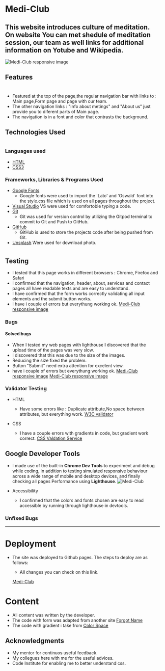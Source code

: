 # Medi-Club
## This website introduces culture of meditation. On website You can met shedule of meditation session, our team as well links for additional information on Yotube and Wikipedia.




![Medi-Club responsive image](screen/scr1.png)


## Features
#

- Featured at the top of the page,the regular navigation bar with links to : Main page,Form page and page with our team. 
- The other navigation links : "Info about metings" and "About us"  just provide you to diferent parts of Main page.
- The navigation is in a font and color that contrasts the background.


## Technologies Used
# 
### Languages used
- [HTML](https://en.wikipedia.org/wiki/HTML5)
- [CSS3](https://en.wikipedia.org/wiki/CSS)

### Frameworks, Libraries & Programs Used
- [Google Fonts](https://developers.google.com/fonts)
  - Google fonts were used to import the 'Lato' and 'Oswald' font into the style.css file which is used on all pages throughout the project.
- [Visual Studio](https://code.visualstudio.com/updates/v1_74) VS were used for comfortoble typing a code.
- [Git](https://git-scm.com/)
  - Git was used for version control by utilizing the Gitpod terminal to commit to Git and Push to GitHub.
- [GitHub](https://github.com/)
  - GitHub is used to store the projects code after being pushed from Git.
- [Unsplash](https://unsplash.com/) Were used for download photo.


#

## Testing
- I tested that this page works in different browsers : Chrome, Firefox and Safari
- I confirmed that the navigation, header, about, services and contact pages all have readable texts and are easy to understand.
- I have confirmed that the form works correctly validating all input elements and the submit button works.
- I have i couple of errors but everythung working ok.
[Medi-Club responsive image](screen/scr3.png)



### Bugs

#### Solved bugs
- When I tested my web pages with lighthouse I discovered that the upload time of the pages was very slow.
- I discovered that this was due to the size of the images.
- Reducing the size  fixed the problem.
- Button "Submit" need extra attention for excelent view.
- have i couple of errors but everythung working ok.
[Medi-Club responsive image](screen/scr4.png)
[Medi-Club responsive image](screen/scr5.png)



### Validator Testing
- HTML
  - Have some errors like : Duplicate attribute,No space between attributes, but everything work. [W3C validator](https://validator.w3.org)

- CSS
  - I have a couple errors with gradients in code, but gradient work correct. [CSS Valdation Service](https://jigsaw.w3.org/css-validator/)
 


## Google Developer Tools
- I made use of the built-in **Chrome Dev Tools** to experiment and debug while coding, in addition to testing simulated responsive behaviour across a wide range of mobile and desktop devices, and finally checking all pages Performance using **Lighthouse**.
![Medi-Club](screen/scr2.png)



- Accessibility
  - I confirmed that the colors and fonts chosen are easy to read accessible by running through lighthouse in devtools.


### Unfixed Bugs
- - - 

# Deployment
- The site was deployed to Github pages. The steps to deploy are as follows: 
  - All changes you can check on this link.



   [Medi-Club](https://readytow0rk.github.io/Medi-club/)


# Content
- All content was written by the developer.
- The code with form  was adapted from another site   [Forgot Name ](https://)
- The code with gradient i take from  [Color Space](https://mycolor.space/gradient3?ori=to+right+bottom&hex=%23FFFFFF&hex2=%2346BEE0&hex3=%237E7BBB&submit=submit)

## Acknowledgments
  - My mentor for continuos useful feedback.
  - My collegues here with me for the useful advices.
  - Code Institute for enabling me to better understand css.




